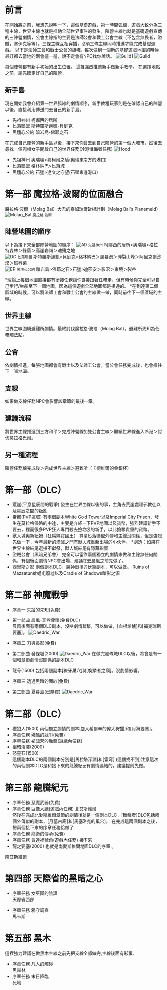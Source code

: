 # 前言
在開始將之前，我想先說明一下，這個基礎遊戲，第一時間弧線，遊戲大致分為三種主線，世界主線也就是推動全部世界事件的發生，陣營主線也就是基礎遊戲宣傳的三陣營劇情，公會主線指的主要是法師公會和戰士公會主線（不包含無畏者，盜賊，塞伊克等等）。三條主線互相穿插，必須三條主線同時推進才能完成基礎遊戲。
以下是法師工會和戰士公會的旗幟，每次做到一個新的基礎遊戲地圖的時候最好都去當地的兩會遛一遛，說不定會有NPC找你說話。
![Guild1](images/Guild_1.jpg)
![Guild](images/Guild.jpg)

每個陣營都有新手初始的出生位置。
這裡強烈推薦新手做新手教學。 在選擇地點之前，請先確定好自己的陣營，
## 新手島
現在開始我會介紹第一世界弧線的劇情順序，新手教程玩家則是在確認自己的陣營以後，直接利用傳送門去自己的新手島。
- 先祖神州 柯娜西的居所  
- 匕落聯盟 斯特羅斯邁凱-貝庭克  
- 黑壇心公約 暗岩島-佛耶之石 

在完成自己陣營的新手島以後，接下來你會去到自己陣營的第一個大城市，然後去尋找一個兜帽女子開啟自己的世界任務(冷港懺悔者任務)
![Hood](images/Hood.jpg)


- 先祖神州 奧瑞頓>弗柯爾之盾(奧瑞東南方的港口)  
- 匕落聯盟 格林納巴>匕落城  
- 黑壇心公約 石墬>達文之守望(石墜東邊港口) 

# 第一部 魔拉格·波爾的位面融合
魔拉格·波爾（Molag Bal）大君的泰姆瑞爾紮根計劃（Molag Bal's Planemeld）  
![Molag_Bal](images/Molag_Bal.jpg)
<small>魔拉格·波爾</small>

## 陣營地圖的順序
以下為接下來全部陣營地圖的順序：
![AD](images/AD.png)
<small>先祖神州</small>
 柯娜西的居所>奧瑞頓>格拉特森林＞綠蔭＞高崖岩嶺＞魂殤之地  
![DC](images/DC.png)
<small>匕落聯盟</small>
斯特羅斯邁凱>貝庭克>格林納巴＞風暴港＞碎裂山峰＞阿里克爾沙漠＞班科萊  
![EP](images/EP.png)
<small>黑壇心公約</small>
暗岩島>佛耶之石>石墬>迪莎安＞影沼＞東境＞裂谷  

*理論上每個地圖直接都有銜接任務讓你直接跟著任務走，但有時候你完全可以自己步行/坐船至下一個地圖，因為這個遊戲全部地圖都是相通的。
*在到達第二個區域的時候，可以將法師工會和戰士公會的主線做一做，同時前往下一個區域的主線。
## 世界主線
世界主線圍繞避難所劇情。最終討伐魔拉格·波爾（Molag Bal）。避難所先知為任務觸法點。
## 公會
依劇情推進，每張地圖都會有戰士以及法師工公會，當公會任務完成後，也會推往下一張地圖。
## 支線
如果做支線任務NPC會影響該章節的最後一章。
## 建議流程
將世界主線推進到三方和平＞完成陣營線加雙公會主線＞繼續世界線進入冷港＞討伐莫拉格巴爾。
## 另一種流程
陣營任務線完成後＞完成世界主線＞避難所（卡德維爾的金銀杯）  
# 第一部（DLC）
- 荒崖(平息星辰間的戰爭)
發生在世界主線以後的事，主角去荒崖處理邪教徒以及星辰之間的叛亂
- 帝都(PVP區域)
有兩個副本White Gold Tower以及Imperial City Prison，發生在莫拉格侵略的中途，主要是介紹一下PVP地圖以及貨幣，強烈建議新手不要去，裡面很多PVP狂人專門殺去撿垃圾的新手，以此搶奪貴重的貨幣。
- 獸人城奧新紐姆（狂扁媽寶國王）
算是匕落聯盟外傳和主線沒關係，但是強烈先做一下，今年最新的湮滅之門有獸人城重新出場的小伙伴。
*劇透：如果在世界主線結尾選擇不獻祭，獸人城結尾有隱藏彩蛋
- 盜賊公會（黑暗兄弟會）
完全可以當作兩個獨立的劇情來做和主線無任何關係，有個後面劇情NPC會出場，建議在去晨風之前先做了。
- 西里斯之影 
兩個副本DLC，魔神戰爭的伏筆副本，可以做做。 Ruins of Mazzatun蚱蜢屯廢墟以及Cradle of Shadows暗影之源
# 第二部 神魔戰爭

- 序章一 失蹤的先知(免費)  
- 第一部曲 晨風-瓦登費爾(免費DLC)   
晨風後面有兩個DLC副本，沒啥劇情聯繫，可以做做，[血根熔爐]和[福克瑞斯要塞]。
![Daedric_War](images/Daedric_War_1.jpg)

- 序章二 刀與長影(免費) 
- 第二部曲 發條城(2000)
![Daedric_War](images/Daedric_War_2.jpg)
在做完發條城DLC以後，將會是有一個和章節劇情沒關係的副本DLC
- 龍骨(1500)
包括兩個副本[獠牙巢穴]與[喚鱗者之巔]。沒劇情影響。

- 序章三 透過黑暗的面紗(免費)  
- 第三部曲 夏暮島(已購買)
![Daedric_War](images/Daedric_War_3.jpg)
# 第二部（DLC）
- 獵狼人(1500)
兩個獨立劇情的副本[加入希爾辛的偉大狩獵]和[月狩要塞]。
- 序章任務 殘酷的競爭(免費)  
- 序章任務 被詛咒的骷髏(遊戲內任務)
- 幽暗沼澤(2000)
- 怒靈石(1500)  
這個副本DLC的兩個副本分別是[馬拉塔深淵]和[霜穹] (這個找不到)注意這次的兩個副本DLC是和接下來的龍騰紀元有劇情連結的，建議提前先做。
# 第三部 龍騰紀元
- 序章任務 惡魔武器(免費) 
- 序章任務 巨像大廳(遊戲內任務)
北艾斯維爾  
然後在完成北愛斯維爾章節的劇情後就是一個副本DLC，[斷鱗者]DLC包括兩個外傳似的副本，[月墓古廟]和[馬塞洛克的巢穴]。
在完成這兩個副本之後，把兩個接下來的序章任務給做了
- 序章任務 龍衛的傳承(免費)   
- 序章任務 賈達裡號角(遊戲內任務)
接下來
- 龍之要塞(2000)
也就是南愛斯維爾地圖DLC的序章 。
 
南艾斯維爾
# 第四部 天際省的黑暗之心
- 序章任務 女巫團的陰謀  
天際省西部  

- 序章任務 鴉守調查  
馬卡斯
# 第五部 黑木
這裡強力建議在做黑木主線之前先把支線全部做完,主線後面有彩蛋.

- 序章任務 凡人的觸碰    
黑森林  
- 序章任務 末日降臨    
死地


